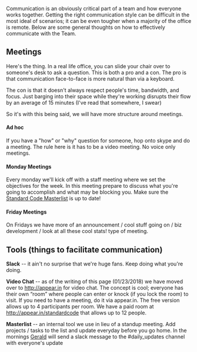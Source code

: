Communication is an obviously critical part of a team and how everyone works together. Getting the right communication style can be difficult in the most ideal of scenarios; it can be even tougher when a majority of the office is remote. Below are some general thoughts on how to effectively communicate with the Team.

## Meetings
Here's the thing. In a real life office, you can slide your chair over to someone's desk to ask a question. This is both a pro and a con. The pro is that communication face-to-face is more natural than via a keyboard.

The con is that it doesn't always respect people's time, bandwidth, and focus. Just barging into their space while they're working disrupts their flow by an average of 15 minutes (I've read that somewhere, I swear)

So it's with this being said, we will have more structure around meetings.  

#### Ad hoc
If you have a "how" or "why" question for someone, hop onto skype and do a meeting. The rule here is it has to be a video meeting. No voice only meetings.

#### Monday Meetings
Every monday we'll kick off with a staff meeting where we set the objectives for the week. In this meeting prepare to discuss what you're going to accomplish and what may be blocking you. Make sure the [Standard Code Masterlist](https://www.standardco.de/projects) is up to date!

#### Friday Meetings
On Fridays we have more of an announcement / cool stuff going on / biz development / look at all these cool stats! type of meeting. 

## Tools (things to facilitate communication)

**Slack** -- it ain't no surprise that we're huge fans. Keep doing what you're doing.

**Video Chat** -- as of the writing of this page (01/23/2018) we have moved over to http://appear.in for video chat. The concept is cool; everyone has their own “room” where people can enter or knock (if you lock the room) to visit. If you need to have a meeting, do it via appear.in. The free version allows up to 4 participants per room. We have a paid room at http://appear.in/standardcode that allows up to 12 people. 

**Masterlist** -- an internal tool we use in lieu of a standup meeting. Add projects / tasks to the list and update everyday before you go home. In the mornings [Gerald](https://www.standardco.de/gerald) will send a slack message to the #daily_updates channel with everyone's update
